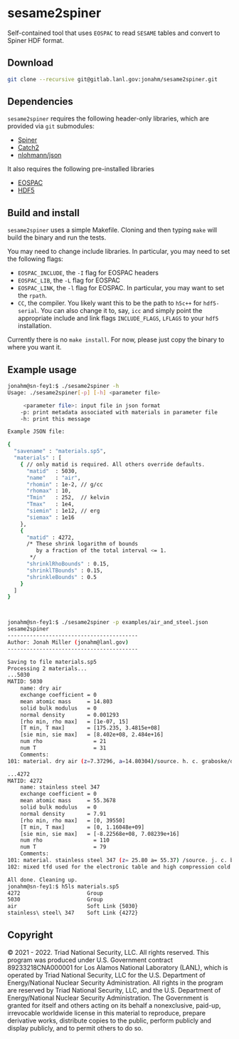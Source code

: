 # sesame2spiner

Self-contained tool that uses `EOSPAC` to read `SESAME` tables and convert to Spiner HDF format.

## Download

```bash
git clone --recursive git@gitlab.lanl.gov:jonahm/sesame2spiner.git
```

## Dependencies

`sesame2spiner` requires the following header-only libraries, which are provided via `git` submodules:
- [Spiner](https://gitlab.lanl.gov/jonahm/spiner)
- [Catch2](https://github.com/catchorg/Catch2)
- [nlohmann/json](https://github.com/nlohmann/json)

It also requires the following pre-installed libraries
- [EOSPAC](https://laws.lanl.gov/projects/data/eos/eospacReleases.php)
- [HDF5](https://portal.hdfgroup.org/display/support)

## Build and install

`sesame2spiner` uses a simple Makefile. Cloning and then typing `make`
will build the binary and run the tests.

You may need to change include libraries. In particular, you may need
to set the following flags:
- `EOSPAC_INCLUDE`, the `-I` flag for EOSPAC headers
- `EOSPAC_LIB`, the `-L` flag for EOSPAC 
- `EOSPAC_LINK`, the `-l` flag for EOSPAC. In particular, you may want to set the `rpath`.
- `CC`, the compiler. You likely want this to be the path to `h5c++`
  for `hdf5-serial`. You can also change it to, say, `icc` and simply
  point the appropriate include and link flags `INCLUDE_FLAGS`,
  `LFLAGS` to your `hdf5` installation.
  
Currently there is no `make install`. For now, please just copy the
binary to where you want it.

## Example usage

```bash
jonahm@sn-fey1:$ ./sesame2spiner -h
Usage: ./sesame2spiner[-p] [-h] <parameter file>

	 <parameter file>: input file in json format
	-p: print metadata associated with materials in parameter file
	-h: print this message

Example JSON file:

{
  "savename" : "materials.sp5",
  "materials" : [
    { // only matid is required. All others override defaults.
      "matid"  : 5030,
      "name"   : "air",
      "rhomin" : 1e-2, // g/cc
      "rhomax" : 10,
      "Tmin"   : 252,  // kelvin
      "Tmax"   : 1e4,
      "siemin" : 1e12, // erg
      "siemax" : 1e16
    },
    {
      "matid" : 4272,
      /* These shrink logarithm of bounds
         by a fraction of the total interval <= 1.
       */
      "shrinklRhoBounds" : 0.15,
      "shrinklTBounds" : 0.15,
      "shrinkleBounds" : 0.5
    }
  ]
}



jonahm@sn-fey1:$ ./sesame2spiner -p examples/air_and_steel.json 
sesame2spiner                            
-----------------------------------------
Author: Jonah Miller (jonahm@lanl.gov)   
-----------------------------------------

Saving to file materials.sp5
Processing 2 materials...
...5030
MATID: 5030
	name: dry air
	exchange coefficient = 0
	mean atomic mass     = 14.803
	solid bulk modulus   = 0
	normal density       = 0.001293
	[rho min, rho max]   = [1e-07, 15]
	[T min, T max]       = [175.235, 3.4815e+08]
	[sie min, sie max]   = [8.402e+08, 2.484e+16]
	num rho                = 21
	num T                  = 31
	Comments:
101: material. dry air (z=7.37296, a=14.80304)/source. h. c. graboske/date. dec 81/refs. ucid-16901/comp. n2 (0.7809), o2 (0.2195), ar (0.0096)/codes. see ucid-16901 /Classification. Unclassified /                                               

...4272
MATID: 4272
	name: stainless steel 347
	exchange coefficient = 0
	mean atomic mass     = 55.3678
	solid bulk modulus   = 0
	normal density       = 7.91
	[rho min, rho max]   = [0, 39550]
	[T min, T max]       = [0, 1.16048e+09]
	[sie min, sie max]   = [-8.22568e+08, 7.08239e+16]
	num rho                = 110
	num T                  = 79
	Comments:
101: material. stainless steel 347 (z= 25.80 a= 55.37) /source. j. c. boettger /date. nov 01 /refs. none /comp. weight % : fe 70, cr 19, ni 11 /codes. grizzly /Classification. Unclassified /                                                      
102: mixed tfd used for the electronic table and high compression cold curve. jdjnuc used for nuclear table with igrun=7, gamref=1.66, dgamma=-0.05, and tmelt=1986 kelvin. the cold curve was obtained with the chug model with cmat=2.0, faclj=0.7, ecohkc=99.4, and us=4.62+1.42up.                                              

All done. Cleaning up.
jonahm@sn-fey1:$ h5ls materials.sp5 
4272                     Group
5030                     Group
air                      Soft Link {5030}
stainless\ steel\ 347    Soft Link {4272}
```

## Copyright

© 2021 - 2022. Triad National Security, LLC. All rights reserved.  This
program was produced under U.S. Government contract 89233218CNA000001
for Los Alamos National Laboratory (LANL), which is operated by Triad
National Security, LLC for the U.S.  Department of Energy/National
Nuclear Security Administration. All rights in the program are
reserved by Triad National Security, LLC, and the U.S. Department of
Energy/National Nuclear Security Administration. The Government is
granted for itself and others acting on its behalf a nonexclusive,
paid-up, irrevocable worldwide license in this material to reproduce,
prepare derivative works, distribute copies to the public, perform
publicly and display publicly, and to permit others to do so.
